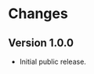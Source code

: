 <!--
Copyright (C) 2020 CESNET z.s.p.o.

oarepo-doi-generaotr is free software; you can redistribute it and/or modify it
under the terms of the MIT License; see LICENSE file for more details.
-->

# Changes 

## Version 1.0.0 

- Initial public release.
